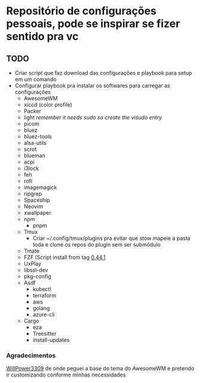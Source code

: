 # Repositório de configurações pessoais, pode se inspirar se fizer sentido pra vc

## TODO

- Criar script que faz download das configurações e playbook para setup em um comando
- Configurar playbook pra instalar os softwares para carregar as configurações
  - AwesomeWM
  - xiccd (color profile)
  - Packer
  - light _remember it needs sudo so create the visudo entry_
  - picom
  - bluez
  - bluez-tools
  - alsa-utils
  - scrot
  - blueman
  - acpi
  - i3lock
  - feh
  - rofi
  - imagemagick
  - ripgrep
  - Spaceship
  - Neovim
  - xwallpaper
  - npm
    - pnpm
  - Tmux
    - Criar ~/.config/tmux/plugins pra evitar que stow mapeie a pasta toda
      e clone os repos do plugin sem ser submódulo
  - Tmate
  - FZF (Script install from tag [0.44.1](https://raw.githubusercontent.com/junegunn/fzf/0.44.1/install)
  - UxPlay
  - libssl-dev
  - pkg-config
  - Asdf
    - kubectl
    - terraform
    - aws
    - golang
    - azure-cli
  - Cargo
    - eza
    - Treesitter
    - install-updates

### Agradecimentos

[WillPower3309](https://github.com/WillPower3309/awesome-dotfiles) de onde
peguei a base do tema do AwesomeWM e pretendo ir customizando conforme minhas
necessidades

